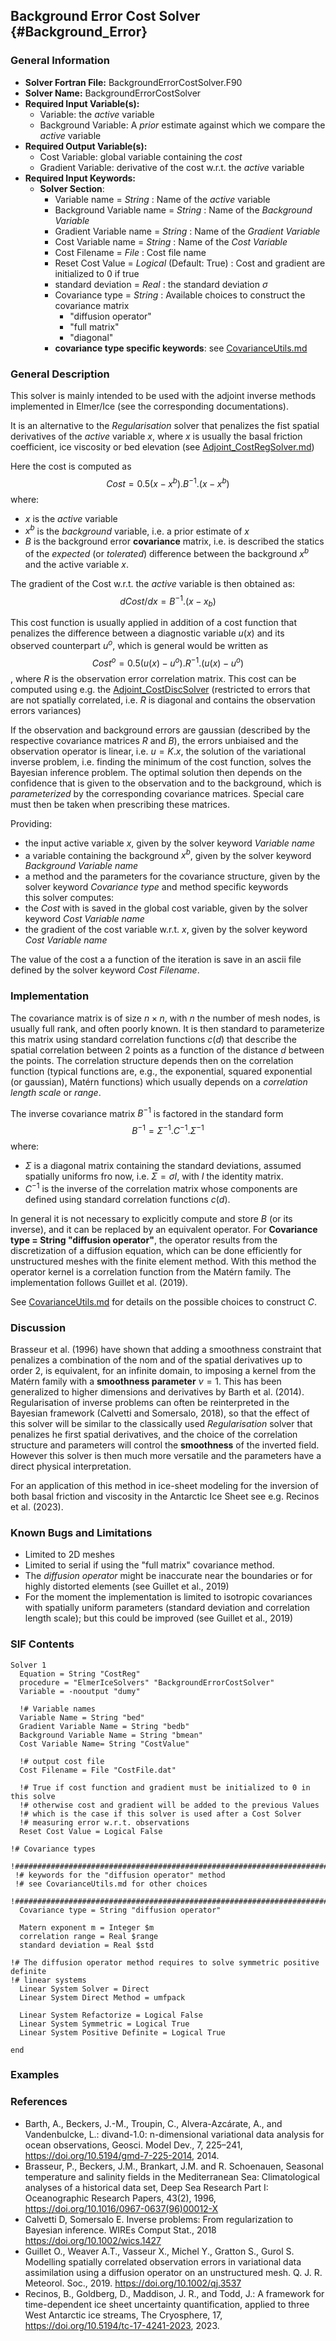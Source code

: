 ## Background Error Cost Solver {#Background_Error}

### General Information
- **Solver Fortran File:** BackgroundErrorCostSolver.F90
- **Solver Name:** BackgroundErrorCostSolver
- **Required Input Variable(s):**
  - Variable: the *active* variable
  - Background Variable: A *prior* estimate against which we compare the *active* variable
- **Required Output Variable(s):**
  - Cost Variable: global variable containing the *cost*
  - Gradient Variable: derivative of the cost w.r.t. the *active* variable
- **Required Input Keywords:**
  - **Solver Section**:
    - Variable name = *String* : Name of the *active* variable
    - Background Variable name  = *String* : Name of the *Background Variable*
    - Gradient Variable name = *String* : Name of the *Gradient Variable*
    - Cost Variable name  = *String* : Name of the *Cost Variable*
    - Cost Filename = *File* : Cost file name
    - Reset Cost Value = *Logical* (Default: True) : Cost and gradient are initialized to 0 if true
    - standard deviation = *Real* : the standard deviation $\sigma$
    - Covariance type = *String*  : Available choices to construct the covariance matrix
      - "diffusion operator"
      - "full matrix"
      - "diagonal"
    - **covariance type specific keywords**: see [CovarianceUtils.md](CovarianceUtils.md)


### General Description

This solver is mainly intended to be used with the adjoint inverse methods implemented in Elmer/Ice (see the corresponding documentations).

It is an alternative to the *Regularisation* solver that penalizes the fist spatial derivatives of the *active* variable $x$, where $x$ is usually the basal friction coefficient, ice viscosity or bed elevation (see [Adjoint_CostRegSolver.md](Adjoint_CostRegSolver.md))

Here the cost is computed as $$Cost=0.5 (x-x^b). B^{-1} .(x-x^b)$$ where:   
- $x$ is the *active* variable   
- $x^b$ is the *background* variable, i.e. a prior estimate of $x$   
- $B$ is the background error **covariance** matrix, i.e. is described the statics of the *expected* (or *tolerated*) difference between the background $x^b$ and the active variable $x$.

The gradient of the Cost w.r.t. the *active* variable is then obtained as:
$$dCost/dx=B^{-1}.(x-x_b)$$


This cost function is usually applied in addition of a cost function that penalizes the difference between a diagnostic variable $u(x)$ and its observed counterpart $u^o$, which is general would be written as $$Cost^o=0.5 (u(x)-u^o). R^{-1} .(u(x)-u^o)$$, where $R$ is the observation error correlation matrix. This cost can be computed using e.g. the [Adjoint_CostDiscSolver](Adjoint_CostDiscSolver.md) (restricted to errors that are not spatially correlated, i.e. $R$ is diagonal and contains the observation errors variances)

If the observation and background errors are gaussian (described by the respective covariance matrices $R$ and $B$), the errors unbiaised and the observation operator is linear, i.e. $u=K.x$, the solution of the variational inverse problem, i.e. finding the minimum of the cost function, solves the Bayesian inference problem.  The optimal solution then depends on the confidence that is given to the observation and to the background, which is *parameterized* by the corresponding covariance matrices. Special care must then be taken when prescribing these matrices.

Providing:   
- the input active variable $x$, given by the solver keyword *Variable name*  
- a variable containing the background $x^b$, given by the solver keyword *Background Variable name*   
- a method and the parameters for the covariance structure, given by the solver keyword *Covariance type* and method specific keywords   
this solver computes:   
- the *Cost* with is saved in the global cost variable, given by the solver keyword *Cost Variable name*      
- the gradient of the cost variable w.r.t. $x$, given by the solver keyword *Cost Variable name*     

The value of the cost a a function of the iteration is save in an ascii file defined by the solver keyword *Cost Filename*.

### Implementation

The covariance matrix is of size $n \times n$, with $n$ the number of mesh nodes, is usually full rank, and often poorly known. It is then standard to parameterize this matrix using standard correlation functions $c(d)$ that describe the spatial correlation between 2 points as a function of the distance $d$ between the points. The correlation structure depends then on the correlation function (typical functions are, e.g., the exponential, squared exponential (or gaussian), Matérn functions) which usually depends on a *correlation length scale* or *range*.

The inverse covariance matrix $B^{-1}$ is factored in the standard form
$$B^{-1}=\Sigma^{-1}. C^{-1} . \Sigma^{-1}$$
where:   
- $\Sigma$ is a diagonal matrix containing the  standard deviations, assumed spatially uniforms fro now, i.e. $\Sigma=\sigma I$, with $I$ the identity matrix.   
- $C^{-1}$ is the inverse of the  correlation matrix whose components are defined using standard correlation functions $c(d)$.

In general it is not necessary to explicitly compute and store $B$ (or its inverse), and it can be replaced by an equivalent operator. For  **Covariance type = String "diffusion operator"**, the operator results from the discretization of a diffusion equation, which can be done efficiently for unstructured meshes with the finite element method.  With this method the operator kernel is a correlation function from the Matérn family. The implementation follows  Guillet et al. (2019).

See [CovarianceUtils.md](CovarianceUtils.md) for details on the possible choices to construct $C$.

### Discussion

 Brasseur et al. (1996) have shown that adding a smoothness constraint that penalizes a combination of the nom and of the spatial derivatives up to order 2, is equivalent, for an infinite domain, to imposing a kernel from the  Matérn family with a **smoothness parameter** $\nu=1$. This has been generalized to higher dimensions and derivatives by Barth et al. (2014). Regularisation of inverse problems can often be reinterpreted in the Bayesian framework (Calvetti and Somersalo, 2018), so that the effect of this solver will be similar to the classically used *Regularisation* solver that penalizes he first spatial derivatives, and the choice of the correlation structure and parameters will control the **smoothness** of the inverted field. However this solver is then much more versatile and the parameters have a direct physical interpretation.

 For an application of this method in ice-sheet modeling for the inversion of both basal friction and viscosity in the Antarctic Ice Sheet see e.g. Recinos et al. (2023).


### Known Bugs and Limitations

- Limited to 2D meshes
- Limited to serial if using the "full matrix" covariance method.   
- The *diffusion operator* might be inaccurate near the boundaries or for highly distorted elements (see Guillet et al., 2019)
- For the moment the implementation is limited to isotropic covariances with spatially uniform parameters (standard deviation and correlation length scale); but this could be improved (see Guillet et al., 2019)

### SIF Contents


```
Solver 1
  Equation = String "CostReg"
  procedure = "ElmerIceSolvers" "BackgroundErrorCostSolver"
  Variable = -nooutput "dumy"

  !# Variable names
  Variable Name = String "bed"
  Gradient Variable Name = String "bedb"
  Background Variable Name = String "bmean"
  Cost Variable Name= String "CostValue"

  !# output cost file
  Cost Filename = File "CostFile.dat"

  !# True if cost function and gradient must be initialized to 0 in this solve
  !# otherwise cost and gradient will be added to the previous Values
  !# which is the case if this solver is used after a Cost Solver
  !# measuring error w.r.t. observations
  Reset Cost Value = Logical False

!# Covariance types
 !############################################################################
 !# keywords for the "diffusion operator" method
 !# see CovarianceUtils.md for other choices
 !############################################################################
  Covariance type = String "diffusion operator"

  Matern exponent m = Integer $m
  correlation range = Real $range
  standard deviation = Real $std

!# The diffusion operator method requires to solve symmetric positive definite
!# linear systems
  Linear System Solver = Direct
  Linear System Direct Method = umfpack

  Linear System Refactorize = Logical False
  Linear System Symmetric = Logical True
  Linear System Positive Definite = Logical True

end
```
### Examples


### References

- Barth, A., Beckers, J.-M., Troupin, C., Alvera-Azcárate, A., and Vandenbulcke, L.: divand-1.0: n-dimensional variational data analysis for ocean observations, Geosci. Model Dev., 7, 225–241, https://doi.org/10.5194/gmd-7-225-2014, 2014.
- Brasseur, P., Beckers, J.M.,   Brankart, J.M. and R. Schoenauen, Seasonal temperature and salinity fields in the Mediterranean Sea: Climatological analyses of a historical data set, Deep Sea Research Part I: Oceanographic Research Papers, 43(2), 1996, https://doi.org/10.1016/0967-0637(96)00012-X
- Calvetti D, Somersalo E. Inverse problems: From regularization to Bayesian inference. WIREs Comput Stat., 2018 https://doi.org/10.1002/wics.1427
- Guillet O., Weaver A.T., Vasseur X., Michel Y., Gratton S., Gurol S. Modelling spatially correlated observation errors in variational data assimilation using a diffusion operator on an unstructured mesh. Q. J. R. Meteorol. Soc., 2019. https://doi.org/10.1002/qj.3537
- Recinos, B., Goldberg, D., Maddison, J. R., and Todd, J.: A framework for time-dependent ice sheet uncertainty quantification, applied to three West Antarctic ice streams, The Cryosphere, 17, https://doi.org/10.5194/tc-17-4241-2023, 2023.
